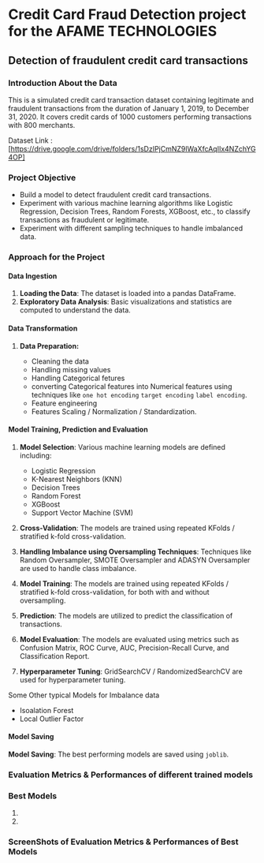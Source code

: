 # Credit Card Fraud Detection project for the AFAME TECHNOLOGIES

## Detection of fraudulent credit card transactions

### Introduction About the Data
This is a simulated credit card transaction dataset containing legitimate and fraudulent transactions from the duration of January 1, 2019, to December 31, 2020. It covers credit cards of 1000 customers performing transactions with 800 merchants.

Dataset Link :
[https://drive.google.com/drive/folders/1sDzIPjCmNZ9lWaXfcAqIIx4NZchYG4OP]

### Project Objective

- Build a model to detect fraudulent credit card transactions.
- Experiment with various machine learning algorithms like Logistic Regression, Decision Trees, Random Forests, XGBoost, etc., to classify transactions as fraudulent or legitimate.
- Experiment with different sampling techniques to handle imbalanced data.

### Approach for the Project

#### Data Ingestion

1. **Loading the Data**: The dataset is loaded into a pandas DataFrame.
2. **Exploratory Data Analysis**: Basic visualizations and statistics are computed to understand the data.

#### Data Transformation

1. **Data Preparation:**
   
   - Cleaning the data
   - Handling missing values
   - Handling Categorical fetures
   - converting Categorical features into Numerical features using techniques like `one hot encoding` `target encoding` `label encoding`.
   - Feature engineering
   - Features Scaling / Normalization / Standardization.

#### Model Training, Prediction and Evaluation

1. **Model Selection**: Various machine learning models are defined including:
   - Logistic Regression
   - K-Nearest Neighbors (KNN)
   - Decision Trees
   - Random Forest
   - XGBoost
   - Support Vector Machine (SVM)
     
2. **Cross-Validation**: The models are trained using repeated KFolds / stratified k-fold cross-validation.
3. **Handling Imbalance using Oversampling Techniques**: Techniques like Random Oversampler, SMOTE Oversampler and ADASYN Oversampler are used to handle class imbalance.
4. **Model Training**: The models are trained using repeated KFolds / stratified k-fold cross-validation, for both with and without oversampling.
5. **Prediction**: The models are utilized to predict the classification of transactions.
6. **Model Evaluation**: The models are evaluated using metrics such as Confusion Matrix, ROC Curve, AUC, Precision-Recall Curve, and Classification Report.
7. **Hyperparameter Tuning**: GridSearchCV / RandomizedSearchCV are used for hyperparameter tuning.

Some Other typical Models for Imbalance data
  - Isoalation Forest
  - Local Outlier Factor

#### Model Saving
**Model Saving**: The best performing models are saved using `joblib`.


### Evaluation Metrics & Performances of different trained models


### Best Models
1.
2. 

### ScreenShots of Evaluation Metrics & Performances of Best Models
